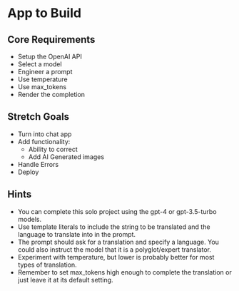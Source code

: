 # App to Build

## Core Requirements

- Setup the OpenAI API
- Select a model
- Engineer a prompt
- Use temperature
- Use max_tokens
- Render the completion

## Stretch Goals

- Turn into chat app
- Add functionality:
  - Ability to correct
  - Add AI Generated images
- Handle Errors
- Deploy

## Hints

- You can complete this solo project using the gpt-4 or gpt-3.5-turbo models.
- Use template literals to include the string to be translated and the language to translate into in the prompt.
- The prompt should ask for a translation and specify a language. You could also instruct the model that it is a polyglot/expert translator.
- Experiment with temperature, but lower is probably better for most types of translation.
- Remember to set max_tokens high enough to complete the translation or just leave it at its default setting.